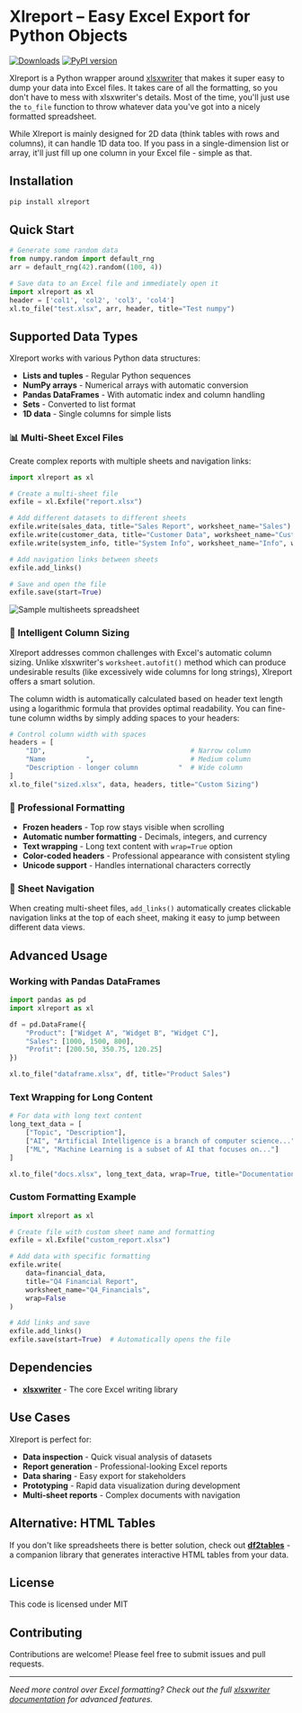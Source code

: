 # Xlreport – Easy Excel Export for Python Objects
[![Downloads](https://img.shields.io/pypi/dm/xlreport.svg)](https://pypi.org/project/xlreport/) [![PyPI version](https://img.shields.io/pypi/v/xlreport.svg)](https://pypi.org/project/xlreport/)

Xlreport is a Python wrapper around [xlsxwriter](https://xlsxwriter.readthedocs.io/) that makes it super easy to dump your data into Excel files. It takes care of all the formatting, so you don't have to mess with xlsxwriter's details. Most of the time, you'll just use the `to_file` function to throw whatever data you've got into a nicely formatted spreadsheet.

While Xlreport is mainly designed for 2D data (think tables with rows and columns), it can handle 1D data too. If you pass in a single-dimension list or array, it'll just fill up one column in your Excel file - simple as that.

## Installation

```bash
pip install xlreport
```

## Quick Start

```python
# Generate some random data
from numpy.random import default_rng
arr = default_rng(42).random((100, 4))

# Save data to an Excel file and immediately open it
import xlreport as xl
header = ['col1', 'col2', 'col3', 'col4'] 
xl.to_file("test.xlsx", arr, header, title="Test numpy")
```

## Supported Data Types

Xlreport works with various Python data structures:
- **Lists and tuples** - Regular Python sequences
- **NumPy arrays** - Numerical arrays with automatic conversion
- **Pandas DataFrames** - With automatic index and column handling
- **Sets** - Converted to list format
- **1D data** - Single columns for simple lists

### 📊 **Multi-Sheet Excel Files**
Create complex reports with multiple sheets and navigation links:

```python
import xlreport as xl

# Create a multi-sheet file
exfile = xl.Exfile("report.xlsx")

# Add different datasets to different sheets
exfile.write(sales_data, title="Sales Report", worksheet_name="Sales")
exfile.write(customer_data, title="Customer Data", worksheet_name="Customers")
exfile.write(system_info, title="System Info", worksheet_name="Info", wrap=True)

# Add navigation links between sheets
exfile.add_links()

# Save and open the file
exfile.save(start=True)
```

![Sample multisheets spreadsheet](https://github.com/ts-kontakt/xlreport/blob/main/xlreport-gnumeric.gif?raw=true)



### 📏 **Intelligent Column Sizing**
Xlreport addresses common challenges with Excel's automatic column sizing. Unlike xlsxwriter's `worksheet.autofit()` method which can produce undesirable results (like excessively wide columns for long strings), Xlreport offers a smart solution.

The column width is automatically calculated based on header text length using a logarithmic formula that provides optimal readability. You can fine-tune column widths by simply adding spaces to your headers:

```python
# Control column width with spaces
headers = [
    "ID",                                    # Narrow column
    "Name          ",                        # Medium column  
    "Description - longer column          "  # Wide column
]
xl.to_file("sized.xlsx", data, headers, title="Custom Sizing")
```

### 🎨 **Professional Formatting**
- **Frozen headers** - Top row stays visible when scrolling
- **Automatic number formatting** - Decimals, integers, and currency
- **Text wrapping** - Long text content with `wrap=True` option
- **Color-coded headers** - Professional appearance with consistent styling
- **Unicode support** - Handles international characters correctly

### 🔗 **Sheet Navigation**
When creating multi-sheet files, `add_links()` automatically creates clickable navigation links at the top of each sheet, making it easy to jump between different data views.

## Advanced Usage

### Working with Pandas DataFrames

```python
import pandas as pd
import xlreport as xl

df = pd.DataFrame({
    "Product": ["Widget A", "Widget B", "Widget C"],
    "Sales": [1000, 1500, 800],
    "Profit": [200.50, 350.75, 120.25]
})

xl.to_file("dataframe.xlsx", df, title="Product Sales")
```

### Text Wrapping for Long Content

```python
# For data with long text content
long_text_data = [
    ["Topic", "Description"],
    ["AI", "Artificial Intelligence is a branch of computer science..."],
    ["ML", "Machine Learning is a subset of AI that focuses on..."]
]

xl.to_file("docs.xlsx", long_text_data, wrap=True, title="Documentation")
```

### Custom Formatting Example

```python
import xlreport as xl

# Create file with custom sheet name and formatting
exfile = xl.Exfile("custom_report.xlsx")

# Add data with specific formatting
exfile.write(
    data=financial_data,
    title="Q4 Financial Report",
    worksheet_name="Q4_Financials",
    wrap=False
)

# Add links and save
exfile.add_links()
exfile.save(start=True)  # Automatically opens the file
```

## Dependencies

- **[xlsxwriter](https://xlsxwriter.readthedocs.io/)** - The core Excel writing library

## Use Cases

Xlreport is perfect for:

- **Data inspection** - Quick visual analysis of datasets
- **Report generation** - Professional-looking Excel reports
- **Data sharing** - Easy export for stakeholders
- **Prototyping** - Rapid data visualization during development
- **Multi-sheet reports** - Complex documents with navigation

## Alternative: HTML Tables

If you don't like spreadsheets there is better solution, check out **[df2tables](https://github.com/ts-kontakt/df2tables)** - a companion library that generates interactive HTML tables from your data.


## License

This code is licensed under MIT

## Contributing

Contributions are welcome! Please feel free to submit issues and pull requests.

---

*Need more control over Excel formatting? Check out the full [xlsxwriter documentation](https://xlsxwriter.readthedocs.io/) for advanced features.*
